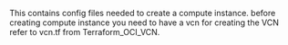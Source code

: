 This contains config files needed to create a compute instance. before creating compute instance you need to have a vcn for creating the VCN refer to vcn.tf from Terraform_OCI_VCN.
